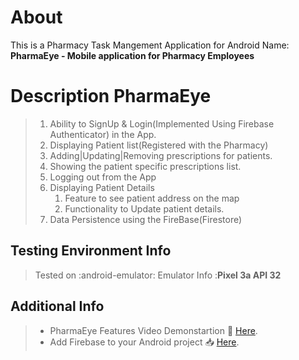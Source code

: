 # About
This is a Pharmacy Task Mangement Application for Android Name: **PharmaEye - Mobile application for Pharmacy Employees** 


# Description PharmaEye

> 1. Ability to SignUp & Login(Implemented Using Firebase Authenticator) in the App.
> 2. Displaying Patient list(Registered with the Pharmacy)
> 3. Adding|Updating|Removing prescriptions for patients.
> 4. Showing the patient specific prescriptions list. 
> 5. Logging out from the App
> 6. Displaying Patient Details
>     1. Feature to see patient address on the map
>     2. Functionality to Update patient details.
> 7. Data Persistence using the FireBase(Firestore) 


## Testing Environment Info

> Tested on :android-emulator: Emulator Info :**Pixel 3a API 32**


## Additional Info

> * PharmaEye Features Video Demonstartion :movie_camera: [Here](https://drive.google.com/file/d/1HhxI0oB8X_EPIjQdSbIJM-xTqbDG_gne/view?usp=sharing).
> * Add Firebase to your Android project :inbox_tray: [Here](https://firebase.google.com/docs/android/setup).
